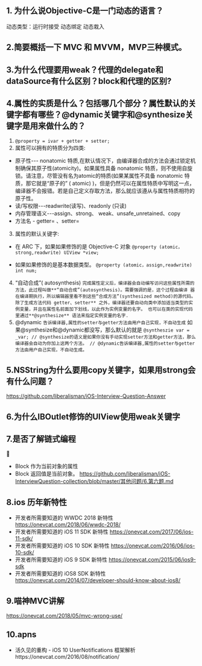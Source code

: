 ## 1. 为什么说Objective-C是一门动态的语言？
动态类型：运行时接受
动态绑定
动态栽入
## 2.简要概括一下 MVC 和 MVVM，MVP三种模式。

## 3.为什么代理要用weak？代理的delegate和dataSource有什么区别？block和代理的区别?

## 4.属性的实质是什么？包括哪几个部分？属性默认的关键字都有哪些？@dynamic关键字和@synthesize关键字是用来做什么的？
 1. `@property = ivar + getter + setter;`
 2. 属性可以拥有的特质分为四类:
 
* 原子性--- nonatomic 特质,在默认情况下，由编译器合成的方法会通过锁定机制确保其原子性(atomicity)。如果属性具备 nonatomic 特质，则不使用自旋锁。请注意，尽管没有名为atomic的特质(如果某属性不具备 nonatomic 特质，那它就是“原子的” ( atomic) )，但是仍然可以在属性特质中写明这一点，编译器不会报错。若是自己定义存取方法，那么就应该遵从与属性特质相符的原子性。
* 读/写权限---readwrite(读写)、readonly (只读)
* 内存管理语义---assign、strong、 weak、unsafe_unretained、copy
* 方法名 - getter= 、setter=
3. 属性的默认关键字:
* 在 ARC 下，如果如果修饰的是 Objective-C 对象
`@property (atomic，strong,readwrite) UIView *view;`

* 如果如果修饰的是基本数据类型。
`@property (atomic，assign,readwrite) int num;`
4. “自动合成”( autosynthesis)
`完成属性定义后，编译器会自动编写访问这些属性所需的方法，此过程叫做**“自动合成”(autosynthesis)。需要强调的是，这个过程由编译 器在编译期执行，所以编辑器里看不到这些“合成方法”(synthesized method)的源代码。除了生成方法代码 getter、setter** 之外，编译器还要自动向类中添加适当类型的实例变量，并且在属性名前面加下划线，以此作为实例变量的名字。 也可以在类的实现代码里通过**@synthesize** 语法来指定实例变量的名字.`
5. @dynamic
`告诉编译器,属性的setter与getter方法由用户自己实现，不自动生成`
如果@synthesize和@dynamic都没写，那么默认的就是
`@syntheszie var = _var;
// @synthesize的语义是如果你没有手动实现setter方法和getter方法，那么编译器会自动为你加上这两个方法。
// @dynamic告诉编译器,属性的setter与getter方法由用户自己实现，不自动生成。`
## 5.NSString为什么要用copy关键字，如果用strong会有什么问题？
https://github.com/liberalisman/iOS-Interview-Question-Answer
## 6.为什么IBOutlet修饰的UIView使用weak关键字
## 7.是否了解链式编程
  
* Block 作为当前对象的属性
* Block 返回值是当前对象。
https://github.com/liberalisman/iOS-InterviewQuestion-collection/blob/master/其他问题/6.第六题.md
## 8.ios 历年新特性

* 开发者所需要知道的 WWDC 2018 新特性
  https://onevcat.com/2018/06/wwdc-2018/
* 开发者所需要知道的 iOS 11 SDK 新特性
https://onevcat.com/2017/06/ios-11-sdk/
* 开发者所需要知道的 iOS 10 SDK 新特性 https://onevcat.com/2016/06/ios-10-sdk/
* 开发者所需要知道的 iOS 9 SDK 新特性
   https://onevcat.com/2015/06/ios9-sdk
* 开发者所需要知道的 iOS8 SDK 新特性
  https://onevcat.com/2014/07/developer-should-know-about-ios8/

## 9.喵神MVC讲解
https://onevcat.com/2018/05/mvc-wrong-use/

## 10.apns
 * 活久见的重构 - iOS 10 UserNotifications 框架解析https://onevcat.com/2016/08/notification/


